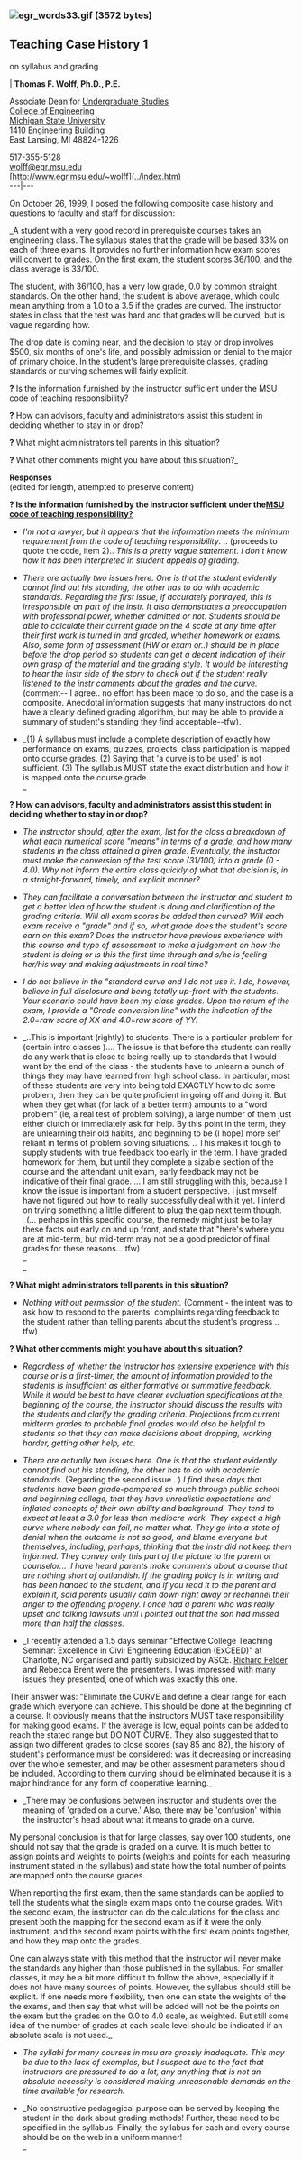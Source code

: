 ### ![egr_words33.gif \(3572 bytes\)](../images/egr_words33.gif)

## Teaching Case History 1  
on syllabus and grading

| **Thomas F. Wolff, Ph.D., P.E.**  
  
Associate Dean for [Undergraduate Studies](http://www.egr.msu.edu/UGS/)  
[College of Engineering](http://www.egr.msu.edu)  
[Michigan State University](http://www.msu.edu)  
[1410 Engineering Building](http://www.egr.msu.edu/map/ebmaps/1410.jpg)  
East Lansing, MI 48824-1226  
  
517-355-5128  
[wolff@egr.msu.edu ](mailto:wolff@egr.msu.edu)  
[http://www.egr.msu.edu/~wolff](../index.htm)  
---|---  
  
On October 26, 1999, I posed the following composite case history and
questions to faculty and staff for discussion:

_A student with a very good record in prerequisite courses takes an
engineering class. The syllabus states that the grade will be based 33% on
each of three exams. It provides no further information how exam scores will
convert to grades. On the first exam, the student scores 36/100, and the class
average is 33/100.  
  
The student, with 36/100, has a very low grade, 0.0 by common straight
standards. On the other hand, the student is above average, which could mean
anything from a 1.0 to a 3.5 if the grades are curved. The instructor states
in class that the test was hard and that grades will be curved, but is vague
regarding how.  
  
The drop date is coming near, and the decision to stay or drop involves $500,
six months of one's life, and possibly admission or denial to the major of
primary choice. In the student's large prerequisite classes, grading standards
or curving schemes will fairly explicit.  
  
**?** Is the information furnished by the instructor sufficient under the MSU
code of teaching responsibility?  
  
**?** How can advisors, faculty and administrators assist this student in
deciding whether to stay in or drop?  
  
**?** What might administrators tell parents in this situation?  
  
**?** What other comments might you have about this situation?_

**Responses**  
(edited for length, attempted to preserve content)

**? Is the information furnished by the instructor sufficient under the[MSU
code of teaching
responsibility?](http://www.msu.edu/dig/FACULTY/instruction.html#code)**

  * _I'm not a lawyer, but it appears that the information meets the minimum requirement from the code of teaching responsibility_. .. (proceeds to quote the code, item 2).. _This is a pretty vague statement. I don't know how it has been interpreted in student appeals of grading._

  * _There are actually two issues here. One is that the student evidently   cannot find out his standing, the other has to do with academic standards. Regarding the first issue, if accurately portrayed, this is irresponsible  on part of the instr. It also demonstrates a preoccupation with professorial power, whether admitted or not. Students should be able to calculate their current grade on the 4 scale at any time after their first work is turned in and graded, whether homework or exams. Also, some form of assessment (HW or exam or..) should be in place before the drop period so students can get a decent indication of their own grasp of the material and the grading style. It would be interesting to hear the instr side of the story to check out if the student really listened to the instr comments about the grades and the curve._ (comment-- I agree.. no effort has been made to do so, and the case is a composite.   Anecdotal information suggests that many instructors do not have a clearly defined grading algorithm, but may be able to provide a summary of student's standing they find acceptable--tfw).

  * _(1) A syllabus must include a complete description of exactly how performance on exams, quizzes, projects, class participation is mapped onto course grades. (2) Saying that 'a curve is to be used' is not sufficient. (3) The syllabus MUST state the exact distribution and how it is mapped onto the course grade.  
_

  
**? How can advisors, faculty and administrators assist this student in
deciding whether to stay in or drop?**

  * _The instructor should, after the exam, list for the class a breakdown of what each numerical score "means" in terms of a grade, and how many students in the class attained a given grade. Eventually, the instuctor must make the conversion of the test score (31/100) into a grade (0 - 4.0). Why not inform the entire class quickly of what that decision is, in a straight-forward, timely, and explicit manner?_

  * _They can facilitate a conversation between the instructor and student to get a better idea of how the student is doing and clarification of the grading criteria. Will all exam scores be added then curved? Will each exam receive a "grade" and if so, what grade does the student's score earn on this exam? Does the instructor have previous experience with this course and type of assessment to make a judgement on how the student is doing or is this the first time through and s/he is feeling her/his way and making adjustments in real time?_

  * _I do not believe in the "standard curve and I do not use it. I do, however, believe in full disclosure and being totally up-front with the students. Your scenario could have been my class grades. Upon the return of the exam, I provide a "Grade conversion line" with the indication of the 2.0=raw score of XX and 4.0=raw score of YY._

  * _..This is important (rightly) to students. There is a particular problem for (certain intro classes ).... The issue is that before the students can really do any work that is close to being really up to standards that I would want by the end of the class - the students have to unlearn a bunch of things they may have learned from high school class. In particular, most of these students are very into being told EXACTLY how to do some problem, then they can be quite proficient in going off and doing it. But when they get what (for lack of a better term) amounts to a "word problem" (ie, a real test of problem solving), a large number of them just either clutch or immediately ask for help. By this point in the term, they are unlearning their old habits, and beginning to be (I hope) more self reliant in terms of problem solving situations. ..  This makes it tough to supply students with true feedback too early in the term. I have graded homework for them, but until they complete a sizable section of the course and the attendant unit exam, early feedback may not be indicative of their final grade. ... I am still struggling with this, because I know the issue is important from a student perspective. I just myself have not figured out how to really successfully deal with it yet. I intend on trying something a little different to plug the gap next term though. _(... perhaps in this specific course, the remedy might just be to lay these facts out early on and up front, and state that "here's where you are at mid-term, but mid-term may not be a good predictor of final grades for these reasons... tfw)  
_  
_

**? What might administrators tell parents in this situation?**

  * _Nothing without permission of the student._ (Comment - the intent was to ask how to respond to the parents' complaints regarding feedback to the student rather than telling parents about the student's progress .. tfw)

  
**? What other comments might you have about this situation?**

  * _Regardless of whether the instructor has extensive experience with this course or is a first-timer, the amount of information provided to the students is insufficient as either formative or summative feedback. While it would be best to have clearer evaluation specifications at the beginning of the course, the instructor should discuss the results with the students and clarify the grading criteria. Projections from current midterm grades to probable final grades would also be helpful to students so that they can make decisions about dropping, working harder, getting other help, etc._

  * _There are actually two issues here. One is that the student evidently   cannot find out his standing, the other has to do with academic standards_. (Regarding the second issue.. ) _I find these days that students have been grade-pampered so much through public school and beginning college, that they have unrealistic expectations and inflated concepts of their own ability and background. They tend to expect at least a 3.0 for less than mediocre work. They expect a high curve where nobody can fail, no matter what. They go into a state of denial when the outcome is not so good, and blame everyone but themselves, including, perhaps, thinking that the instr did not keep them informed. They convey only this part of the picture to the parent or counselor._.. _.I have heard parents make comments about a course that are nothing short of outlandish. If the grading policy is in writing and has been handed to the student, and if you read it to the parent and explain it, said parents usually calm down right away or rechannel their anger to the offending progeny. I once had a parent who was really upset and talking lawsuits until I pointed out that the son had missed more than half the classes._

  * _I recently attended a 1.5 days seminar "Effective College Teaching Seminar: Excellence in Civil Engineering Education (ExCEED)" at Charlotte, NC organised and partly subsidized by ASCE. [Richard Felder ](http://www2.ncsu.edu/unity/lockers/users/f/felder/public/RMF.html)and Rebecca Brent were the presenters. I was impressed with many issues they presented, one of which was exactly this one.   
  
Their answer was: "Eliminate the CURVE and define a clear range for each grade
which everyone can achieve. This should be done at the beginning of a course.
It obviously means that the instructors MUST take responsibility for making
good exams. If the average is low, equal points can be added to reach the
stated range but DO NOT CURVE. They also suggested that to assign two
different grades to close scores (say 85 and 82), the history of student's
performance must be considered: was it decreasing or increasing over the whole
semester, and may be other assesment parameters should be included. According
to them curving should be eliminated because it is a major hindrance for any
form of cooperative learning._

  * _There may be confusions between instructor and students over the meaning of 'graded on a curve.'   Also, there may be 'confusion' within the instructor's head about what it means to grade on a curve.  
  
My personal conclusion is that for large classes, say over 100 students, one
should not say that the grade is graded on a curve.  It is much better to
assign points and weights to points (weights and points for each measuring
instrument stated in the syllabus) and state how the total number of points
are mapped onto the course grades.  
  
When reporting the first exam, then the same standards can be applied to tell
the students what the single exam maps onto the course grades.  With the
second exam, the instructor can do the calculations for the class and present
both the mapping for the second exam as if it were the only instrument, and
the second exam points with the first exam points together, and how they map
onto the grades.  
  
One can always state with this method that the instructor will never make the
standards any higher than those published in the syllabus. For smaller
classes, it may be a bit more difficult to follow the above, especially if it
does not have many sources of points.   However, the syllabus should still be
explicit.  If one needs more flexibility, then one can state the weights of
the the exams, and then say that what will be added will not be the points on
the exam but the grades on the 0.0 to 4.0 scale, as weighted.  But still some
idea of the number of grades at each scale level should be indicated if an
absolute scale is not used._

  * _The syllabi for many courses in msu are grossly inadequate. This may be due to the lack of examples, but I suspect due to the fact that instructors are pressured to do a lot, any anything that is not an absolute necessity is considered making unreasonable demands on the time available for research._

  * _No constructive pedagogical purpose can be served by keeping the student in the dark about grading methods!   Further, these need to be specified in the syllabus. Finally, the syllabus for each and every course should be on the web in a uniform manner!  
_

